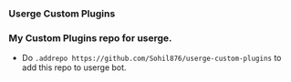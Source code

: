 ### Userge Custom Plugins

### My Custom Plugins repo for userge.
-  Do `.addrepo https://github.com/Sohil876/userge-custom-plugins` to add this repo to userge bot.
